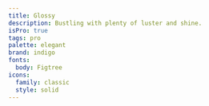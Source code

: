 ```yaml
---
title: Glossy
description: Bustling with plenty of luster and shine.
isPro: true
tags: pro
palette: elegant
brand: indigo
fonts:
  body: Figtree
icons:
  family: classic
  style: solid
---
```

